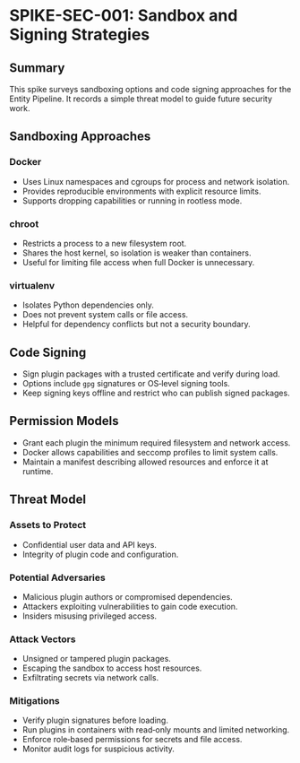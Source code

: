 # SPIKE-SEC-001: Sandbox and Signing Strategies

## Summary
This spike surveys sandboxing options and code signing approaches for the Entity Pipeline. It records a simple threat model to guide future security work.

## Sandboxing Approaches
### Docker
- Uses Linux namespaces and cgroups for process and network isolation.
- Provides reproducible environments with explicit resource limits.
- Supports dropping capabilities or running in rootless mode.

### chroot
- Restricts a process to a new filesystem root.
- Shares the host kernel, so isolation is weaker than containers.
- Useful for limiting file access when full Docker is unnecessary.

### virtualenv
- Isolates Python dependencies only.
- Does not prevent system calls or file access.
- Helpful for dependency conflicts but not a security boundary.

## Code Signing
- Sign plugin packages with a trusted certificate and verify during load.
- Options include `gpg` signatures or OS‑level signing tools.
- Keep signing keys offline and restrict who can publish signed packages.

## Permission Models
- Grant each plugin the minimum required filesystem and network access.
- Docker allows capabilities and seccomp profiles to limit system calls.
- Maintain a manifest describing allowed resources and enforce it at runtime.

## Threat Model
### Assets to Protect
- Confidential user data and API keys.
- Integrity of plugin code and configuration.

### Potential Adversaries
- Malicious plugin authors or compromised dependencies.
- Attackers exploiting vulnerabilities to gain code execution.
- Insiders misusing privileged access.

### Attack Vectors
- Unsigned or tampered plugin packages.
- Escaping the sandbox to access host resources.
- Exfiltrating secrets via network calls.

### Mitigations
- Verify plugin signatures before loading.
- Run plugins in containers with read‑only mounts and limited networking.
- Enforce role‑based permissions for secrets and file access.
- Monitor audit logs for suspicious activity.
